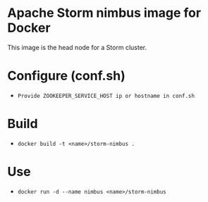# Apache Storm nimbus image for Docker

This image is the head node for a Storm cluster.

# Configure (conf.sh)

* ```Provide ZOOKEEPER_SERVICE_HOST ip or hostname in conf.sh```

# Build

* ```docker build -t <name>/storm-nimbus .```

# Use

* ```docker run -d --name nimbus <name>/storm-nimbus```
